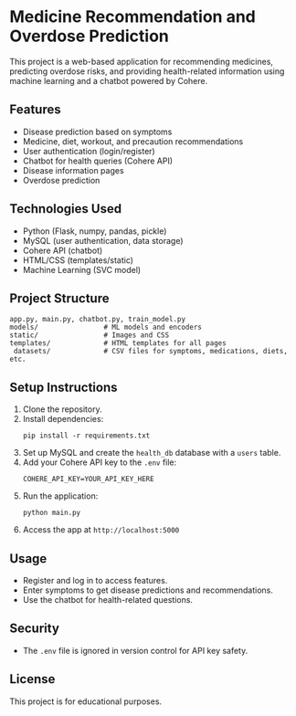 # Medicine Recommendation and Overdose Prediction

This project is a web-based application for recommending medicines, predicting overdose risks, and providing health-related information using machine learning and a chatbot powered by Cohere.

## Features
- Disease prediction based on symptoms
- Medicine, diet, workout, and precaution recommendations
- User authentication (login/register)
- Chatbot for health queries (Cohere API)
- Disease information pages
- Overdose prediction

## Technologies Used
- Python (Flask, numpy, pandas, pickle)
- MySQL (user authentication, data storage)
- Cohere API (chatbot)
- HTML/CSS (templates/static)
- Machine Learning (SVC model)

## Project Structure
```
app.py, main.py, chatbot.py, train_model.py
models/                # ML models and encoders
static/                # Images and CSS
templates/             # HTML templates for all pages
 datasets/             # CSV files for symptoms, medications, diets, etc.
```

## Setup Instructions
1. Clone the repository.
2. Install dependencies:
   ```
   pip install -r requirements.txt
   ```
3. Set up MySQL and create the `health_db` database with a `users` table.
4. Add your Cohere API key to the `.env` file:
   ```
   COHERE_API_KEY=YOUR_API_KEY_HERE
   ```
5. Run the application:
   ```
   python main.py
   ```
6. Access the app at `http://localhost:5000`

## Usage
- Register and log in to access features.
- Enter symptoms to get disease predictions and recommendations.
- Use the chatbot for health-related questions.

## Security
- The `.env` file is ignored in version control for API key safety.

## License
This project is for educational purposes.

